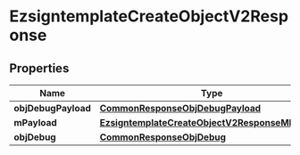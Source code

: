 
# EzsigntemplateCreateObjectV2Response

## Properties
Name | Type | Description | Notes
------------ | ------------- | ------------- | -------------
**objDebugPayload** | [**CommonResponseObjDebugPayload**](CommonResponseObjDebugPayload.md) |  | 
**mPayload** | [**EzsigntemplateCreateObjectV2ResponseMPayload**](EzsigntemplateCreateObjectV2ResponseMPayload.md) |  | 
**objDebug** | [**CommonResponseObjDebug**](CommonResponseObjDebug.md) |  |  [optional]



